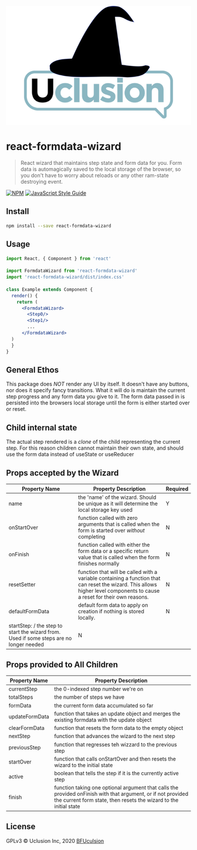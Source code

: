 ![UclusionWizard](./UclusionWizard.png)
# react-formdata-wizard

> React wizard that maintains step state and form data for you. Form data is automagically
>saved to the local storage of the browser, so you don't have to worry about reloads
> or any other ram-state destroying event.

[![NPM](https://img.shields.io/npm/v/react-formdata-wizard.svg)](https://www.npmjs.com/package/react-formdata-wizard) [![JavaScript Style Guide](https://img.shields.io/badge/code_style-standard-brightgreen.svg)](https://standardjs.com)

## Install

```bash
npm install --save react-formdata-wizard
```

## Usage

```jsx
import React, { Component } from 'react'

import FormdataWizard from 'react-formdata-wizard'
import 'react-formdata-wizard/dist/index.css'

class Example extends Component {
  render() {
    return (
      <FormdataWizard>
        <Step0/>
        <Step1/>
        ...
      </FormdataWizard>
  )
  }
}
```
## General Ethos
This package does _NOT_ render any UI by itself. It doesn't have any buttons, nor does it specify fancy transitions.
What it will do is maintain the current step progress and any form data you give to it. The form data passed in is
persisted into the browsers local storage until the form is either started over or reset.

## Child internal state
The actual step rendered is a _clone_ of the child representing the current step. For this reason children
cannot maintain their own state, and should use the form data instead of useState or useReducer

## Props accepted by the Wizard
Property Name | Property Description | Required
--- | --- | ---
name | the 'name' of the wizard. Should be unique as it will determine the local storage key used | Y
onStartOver | function called with zero arguments that is called when the form is started over _without_ completing | N
onFinish | function called with either the form data or a specific return value that is called when the form finishes normally | N
resetSetter | function that will be called with a variable containing a function that can reset the wizard. This allows higher level components to cause a reset for their own reasons. | N
defaultFormData | default form data to apply on creation if nothing is stored locally. | N
startStep: / the step to start the wizard from. Used if some steps are no longer needed | N


## Props provided to All Children
Property Name | Property Description
--- | ---
currentStep | the 0-indexed step number we're on
totalSteps | the number of steps we have
formData | the current form data accumulated so far
updateFormData | function that takes an update object and merges the existing formdata with the update object
clearFormData | function that resets the form data to the empty object
nextStep | function that advances the wizard to the next step
previousStep | function that regresses teh wizzard to the previous step
startOver | function that calls onStartOver and then resets the wizard to the initial state
active | boolean that tells the step if it is the currently active step
finish | function taking one optional argument that calls the provided onFinish with that argument, or if not provided the current form state, then resets the wizard to the initial state

## License

GPLv3 © Uclusion Inc, 2020 [BFUculsion](https://github.com/BFUculsion)
